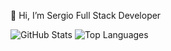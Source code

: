 👋 Hi, I’m Sergio 
Full Stack Developer 

![GitHub Stats](https://github-readme-stats.vercel.app/api?username=KaratSergio&show_icons=true&theme=radical)
![Top Languages](https://github-readme-stats.vercel.app/api/top-langs/?username=KaratSergio&layout=compact&theme=dracula)


